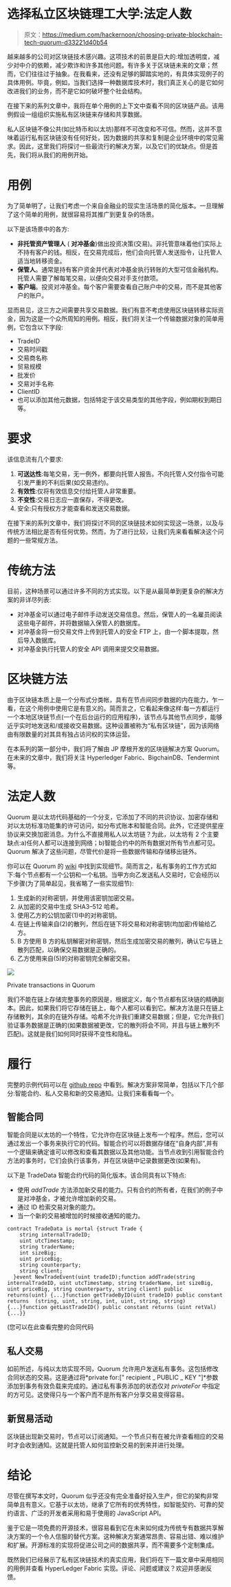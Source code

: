 # 选择私立区块链理工大学:法定人数

> 原文：<https://medium.com/hackernoon/choosing-private-blockchain-tech-quorum-d33221d40b54>

越来越多的公司对区块链技术感兴趣。这项技术的前景是巨大的:增加透明度，减少对中介的依赖，减少欺诈和许多其他问题。有许多关于区块链未来的文章；然而，它们往往过于抽象。在我看来，还没有足够的脚踏实地的，有具体实现例子的具体用例。毕竟，例如，当我们选择一种数据库技术时，我们真正关心的是它如何改进我们的业务，而不是它如何破坏整个社会结构。

在接下来的系列文章中，我将在单个用例的上下文中查看不同的区块链产品。该用例假设一组组织实施私有区块链来存储和共享数据。

私人区块链不像公共(如比特币和以太坊)那样不可改变和不可信。然而，这并不意味着运行私有区块链没有任何好处，因为数据的共享和复制是企业环境中的常见需求。因此，这里我们将探讨一些最流行的解决方案，以及它们的优缺点。但是首先，我们将从我们的用例开始。

# 用例

为了简单明了，让我们考虑一个来自金融业的现实生活场景的简化版本。一旦理解了这个简单的用例，就很容易将其推广到更复杂的场景。

以下是该场景中的各方:

*   **非托管资产管理人** ( **对冲基金**)做出投资决策(交易)。非托管意味着他们实际上不持有客户的钱。相反，在交易完成后，他们会向托管人发送指令，让托管人适当地转移资金。
*   **保管人**。通常是持有客户资金并代表对冲基金执行转账的大型可信金融机构。托管人需要了解每笔交易，以便向交易对手支付款项。
*   **客户端**。投资对冲基金。每个客户需要查看自己账户中的交易，而不是其他客户的账户。

显而易见，这三方之间需要共享交易数据。我们有意不考虑使用区块链转移实际资金，因为这是一个众所周知的用例。相反，我们将关注一个传输数据对象的简单用例，它包含以下字段:

*   TradeID
*   交易时间戳
*   交易商名称
*   贸易规模
*   批发价
*   交易对手名称
*   ClientID
*   也可以添加其他元数据，包括特定于该交易类型的其他字段，例如期权到期日等。

# 要求

该信息流有几个要求:

1.  **可送达性**:每笔交易，无一例外，都要向托管人报告。不向托管人交付指令可能引发严重的不利后果(如交易违约)。
2.  **有效性**:仅将有效信息交付给托管人非常重要。
3.  **不变性**:交易日志应一直保存，不得更改。
4.  安全:只有授权方才能查看和发送交易数据。

在接下来的系列文章中，我们将探讨不同的区块链技术如何实现这一场景，以及与传统方法相比是否有任何优势。然而，为了进行比较，让我们先来看看解决这个问题的一些常规方法。

# 传统方法

目前，这种场景可以通过许多不同的方式实现。以下是从最简单到更复杂的解决方案的非详尽列表:

*   对冲基金可以通过电子邮件手动发送交易信息。然后，保管人的一名雇员阅读这些电子邮件，并将数据输入保管人的数据库。
*   对冲基金将一份交易文件上传到托管人的安全 FTP 上，由一个脚本提取，然后导入数据库。
*   对冲基金执行托管人的安全 API 调用来提交交易数据。

# 区块链方法

由于区块链本质上是一个分布式分类帐，具有在节点间同步数据的内在能力，乍一看，在这个用例中使用它是有意义的。简而言之，它看起来像这样:每一方都运行一个本地区块链节点(一个在后台运行的应用程序)，该节点与其他节点同步，能够近乎实时地发送和/或接收交易数据。这种设置被称为“私有区块链”，因为该网络由有限数量的对其具有独占访问权的实体运营。

在本系列的第一部分中，我们将了解由 JP 摩根开发的区块链解决方案 Quorum。在未来的文章中，我们将关注 Hyperledger Fabric、BigchainDB、Tendermint 等。

# 法定人数

Quorum 是以太坊代码基础的一个分支，它添加了不同的共识协议、加密存储和对以太坊标准功能集的许可访问，如分布式账本和智能合同。此外，它还提供星座协议来交换加密消息。为什么不直接用私人以太坊链？为此，以太坊有 2 个主要缺点:a)任何人都可以连接到网络；b)智能合约中的所有数据对所有节点都可见。Quorum 解决了这些问题，尽管代价是将一些数据传输和存储移出链外。

你可以在 Quorum 的 [wiki](https://github.com/jpmorganchase/quorum/wiki) 中找到实现细节。简而言之，私有事务的工作方式如下:每个节点都有一个公钥和一个私钥。当甲方向乙发送私人交易时，它会经历以下步骤(为了简单起见，我省略了一些实现细节):

1.  生成新的对称密钥，并使用该密钥加密交易。
2.  从加密的交易中生成 SHA3–512 哈希。
3.  使用乙方的公钥加密(1)中的对称密钥。
4.  在链上传输来自(2)的散列，然后在链下将交易和对称密钥(均加密)传输给乙方。
5.  B 方使用 B 方的私钥解密对称密钥，然后生成加密交易的散列，确认它与链上散列匹配，以确保交易数据是正确的。
6.  乙方使用来自(5)的对称密钥完全解密交易。

![](img/dee22f1a4c0e194a408443ce55eeb1be.png)

Private transactions in Quorum

我们不能在链上存储完整事务的原因是，根据定义，每个节点都有区块链的精确副本。因此，如果我们将它存储在链上，每个人都可以看到它。解决方法是只在链上存储散列，其余的在链外存储。哈希不允许我们重建交易数据；但是，它允许我们验证事务数据是正确的(如果数据被更改，它的散列将会不同，并且与链上散列不匹配)。这就是我们如何同时获得不变性和隐私。

# 履行

完整的示例代码可以在 [github repo](https://github.com/andrei-anisimov/quorum-example) 中看到。解决方案非常简单，包括以下几个部分:智能合约、私人交易和新的交易通知。让我们来看看每一个。

## 智能合同

智能合同是以太坊的一个特性，它允许你在区块链上发布一个程序。然后，您可以通过发出一个事务来执行它的代码。智能合约可以将数据存储在“自身内部”,并有一个逻辑来确定谁可以修改和查看其数据以及其他功能。当节点收到引用智能合约方法的事务时，它们会执行该事务，并在区块链中记录数据更改(如果有)。

以下是 TradeData 智能合约代码的简化版本。该合同具有以下特点:

*   使用 *addTrade* 方法添加新交易的能力。只有合约的所有者，在我们的例子中是对冲基金，才被允许增加新的交易。
*   通过 ID 检索交易对象的能力。
*   当一个新的交易被增加的时候接收通知的能力。

```
contract TradeData is mortal {struct Trade {
    string internalTradeID;
    uint utcTimestamp;
    string traderName;
    int sizeBig;
    uint priceBig;
    string counterparty;
    string client;
  }event NewTradeEvent(uint tradeID);function addTrade(string internalTradeID, uint utcTimestamp, string traderName, int sizeBig, uint priceBig, string counterparty, string client) public returns(uint) {...}function getTradeByID(uint tradeID) public constant returns  (string, uint, string, int, uint, string, string) {...}function getLastTradeID() public constant returns (uint retVal) {...}}
```

(您可以在此查看完整的合同代码

## 私人交易

如前所述，与纯以太坊实现不同，Quorum 允许用户发送私有事务。这包括修改合同状态的交易。这是通过将*private for:[" recipient _ PUBLIC _ KEY "]*参数添加到事务有效负载来完成的。通过私有事务添加的状态仅对 *privateFor* 中指定的方可见。这使得只与一个客户而不是所有客户分享交易变得容易。

## 新贸易活动

区块链出现新交易时，节点可以订阅通知。一个节点只有在被允许查看相应的交易时才会收到通知。这就是托管人如何监控新交易的到来并进行处理。

# 结论

尽管在撰写本文时，Quorum 似乎还没有完全准备好投入生产，但它的架构非常简单且有意义。它基于以太坊，继承了它所有的优秀特性，如智能契约、可靠的契约语言、广泛的开发者采用和易于使用的 JavaScript API。

鉴于它是一项免费的开源技术，很容易看到它在未来如何成为传统专有数据共享解决方案的一个令人信服的替代方案。这种解决方案通常昂贵、容易出错、难以维护和扩展。开源标准的实现将促进公司之间的数据共享，而不需要多个定制集成。

既然我们已经展示了私有区块链技术的真实应用，我们将在下一篇文章中采用相同的用例并查看 HyperLedger Fabric 实现。评论、问题或建议？欢迎并感谢反馈。